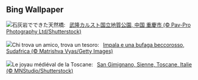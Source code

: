 ## Bing Wallpaper
![](https://www.bing.com/th?id=OHR.WulongKarst_JA-JP8479493036_UHD.jpg&w=1000)石灰岩でできた天然橋:&nbsp;&ensp;[武隆カルスト国立地質公園, 中国 重慶市 (© Pav-Pro Photography Ltd/Shutterstock)](https://www.bing.com/th?id=OHR.WulongKarst_JA-JP8479493036_UHD.jpg)
<br><br/>
![](https://www.bing.com/th?id=OHR.ImpalaOxpecker_IT-IT7910851982_UHD.jpg&w=1000)Chi trova un amico, trova un tesoro:&nbsp;&ensp;[Impala e una bufaga beccorosso, Sudafrica (© Matrishva Vyas/Getty Images)](https://www.bing.com/th?id=OHR.ImpalaOxpecker_IT-IT7910851982_UHD.jpg)
<br><br/>
![](https://www.bing.com/th?id=OHR.GimignanoTuscany_FR-FR0891435828_UHD.jpg&w=1000)Le joyau médiéval de la Toscane:&nbsp;&ensp;[San Gimignano, Sienne, Toscane, Italie (© MNStudio/Shutterstock)](https://www.bing.com/th?id=OHR.GimignanoTuscany_FR-FR0891435828_UHD.jpg)
<br><br/>
